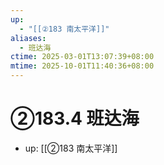 ```yaml
---
up:
  - "[[②183 南太平洋]]"
aliases:
  - 班达海
ctime: 2025-03-01T13:07:39+08:00
mtime: 2025-10-01T11:40:36+08:00
---
```


# ②183.4 班达海

- up: [[②183 南太平洋]]
